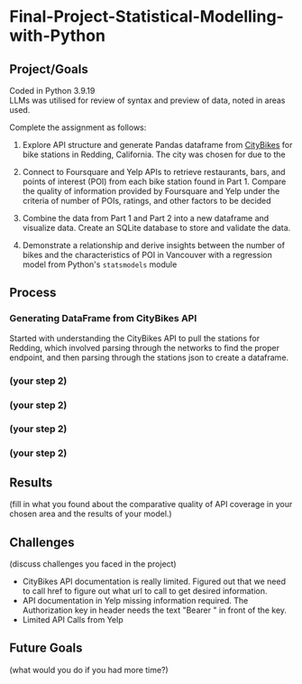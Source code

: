 # Final-Project-Statistical-Modelling-with-Python

## Project/Goals
Coded in Python 3.9.19 <br>
LLMs was utilised for review of syntax and preview of data, noted in areas used. 

Complete the assignment as follows:

1. Explore API structure and generate Pandas dataframe from [CityBikes](https://citybik.es/) for bike stations in Redding, California. The city was chosen for due to the 

2. Connect to Foursquare and Yelp APIs to retrieve restaurants, bars, and points of interest (POI) from each bike station found in Part 1. Compare the quality of information provided by Foursquare and Yelp under the criteria of number of POIs, ratings, and other factors to be decided

3. Combine the data from Part 1 and Part 2 into a new dataframe and visualize data. Create an SQLite database to store and validate the data. 

4. Demonstrate a relationship and derive insights between the number of bikes and the characteristics of POI in Vancouver with a regression model from Python's `statsmodels` module 


## Process
### Generating DataFrame from CityBikes API
Started with understanding the CityBikes API to pull the stations for Redding, which involved parsing through the networks to find the proper endpoint, and then parsing through the stations json to create a dataframe.

### (your step 2)

### (your step 2)

### (your step 2)

### (your step 2)


## Results
(fill in what you found about the comparative quality of API coverage in your chosen area and the results of your model.)

## Challenges 
(discuss challenges you faced in the project)
* CityBikes API documentation is really limited. Figured out that we need to call href to figure out what url to call to get desired information.
* API documentation in Yelp missing information required. The Authorization key in header needs the text "Bearer " in front of the key.
* Limited API Calls from Yelp


## Future Goals
(what would you do if you had more time?)
